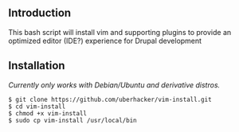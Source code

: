 Introduction
------------
This bash script will install vim and supporting plugins to provide an optimized editor (IDE?) experience for Drupal development

Installation
------------
*Currently only works with Debian/Ubuntu and derivative distros.*

```
$ git clone https://github.com/uberhacker/vim-install.git
$ cd vim-install
$ chmod +x vim-install
$ sudo cp vim-install /usr/local/bin
```

